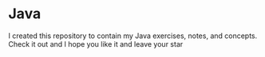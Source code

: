 # Java
I created this repository to contain my Java exercises, notes, and concepts.
Check it out and I hope you like it and leave your star
